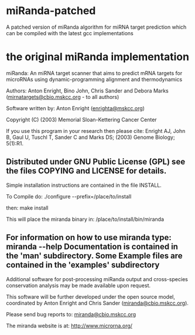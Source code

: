 # miRanda-patched
A patched version of miRanda algorithm for miRNA target prediction which can be compiled with the latest gcc implementations

# the original miRanda implementation 
miRanda: An miRNA target scanner that aims to predict mRNA targets
	 for microRNAs using dynamic-programming alignment and thermodynamics

Authors: Anton Enright, Bino John, Chris Sander and Debora Marks
(mirnatargets@cbio.mskcc.org - to all authors)

Software written by: Anton Enright (enrighta@mskcc.org)

Copyright (C) (2003) Memorial Sloan-Kettering Cancer Center

If you use this program in your research then please cite:
Enright AJ, John B, Gaul U, Tuschl T, Sander C and Marks DS;
(2003) Genome Biology; 5(1):R1.

Distributed under GNU Public License (GPL) see the files COPYING 
and LICENSE for details.
-------------------------------------------------------------------------------
Simple installation instructions are contained in the file INSTALL.

To Compile do:
./configure --prefix=/place/to/install

then:
make install

This will place the miranda binary in:
/place/to/install/bin/miranda

For information on how to use miranda type:
miranda --help
Documentation is contained in the 'man' subdirectory.
Some Example files are contained in the 'examples' subdirectory
-------------------------------------------------------------------------------
Additional software for post-processing miRanda output and cross-species
conservation analysis may be made available upon request.

This software will be further developed under the open source model,
coordinated by Anton Enright and Chris Sander (miranda@cbio.mskcc.org).

Please send bug reports to: miranda@cbio.mskcc.org

The miranda website is at: http://www.microrna.org/
